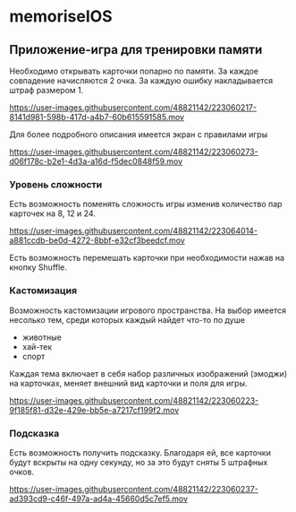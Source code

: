 # memoriseIOS
## Приложение-игра для тренировки памяти

Необходимо открывать карточки попарно по памяти.
За каждое совпадение начисляются 2 очка.
За каждую ошибку накладывается штраф размером 1.

https://user-images.githubusercontent.com/48821142/223060217-8141d981-598b-417d-a4b7-60b615591585.mov

Для более подробного описания имеется экран с правилами игры

https://user-images.githubusercontent.com/48821142/223060273-d06f178c-b2e1-4d3a-a16d-f5dec0848f59.mov

### Уровень сложности
Есть возможность поменять сложность игры изменив количество пар карточек на 8, 12 и 24.

https://user-images.githubusercontent.com/48821142/223064014-a881ccdb-be0d-4272-8bbf-e32cf3beedcf.mov

Есть возможность перемешать карточки при необходимости нажав на кнопку Shuffle.

### Кастомизация
Возможность кастомизации игрового пространства. На выбор имеется несолько тем, среди которых каждый найдет что-то по душе
* животные
* хай-тек
* спорт

Каждая тема включает в себя набор различных изображений (эмоджи) на карточках, меняет внешний вид карточки и поля для игры.

https://user-images.githubusercontent.com/48821142/223060223-9f185f81-d32e-429e-bb5e-a7217cf199f2.mov

### Подсказка
Есть возможность получить подсказку. Благодаря ей, все карточки будут вскрыты на одну секунду, но за это будут сняты 5 штрафных очков.

https://user-images.githubusercontent.com/48821142/223060237-ad393cd9-c46f-497a-ad4a-45660d5c7ef5.mov
